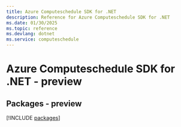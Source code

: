 ```yaml
---
title: Azure Computeschedule SDK for .NET
description: Reference for Azure Computeschedule SDK for .NET
ms.date: 01/30/2025
ms.topic: reference
ms.devlang: dotnet
ms.service: computeschedule
---
```

# Azure Computeschedule SDK for .NET - preview
## Packages - preview
[!INCLUDE [packages](computeschedule-index.md)]